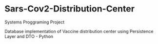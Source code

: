 # Sars-Cov2-Distribution-Center
Systems Proggraming Project

Database implementation of Vaccine distribution center using Persistence Layer and DTO - Python
